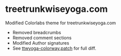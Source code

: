 treetrunkwiseyoga.com
=====================

Modified Colorlabs theme for treetrunkwiseyoga.com

- Removed breadcrumbs
- Removed comment sections
- Modified Author signatures
- See [ttwyoga-colorway.patch](https://github.com/coopy/treetrunkwiseyoga.com/blob/ttwyoga-colorway-2.5.2/ttwyoga-colorway.patch)
  for full diff.
